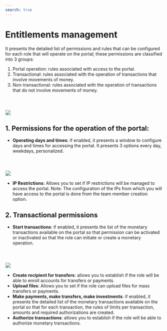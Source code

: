 ```yaml
---
search: true
---
```


# Entitlements management

It presents the detailed list of permissions and rules that can be configured for each role that will operate on the portal; these permissions are classified into 3 groups: 

1. Portal operation: rules associated with access to the portal.
2. Transactional: rules associated with the operation of transactions that involve movements of money.
3. Non-transactional: rules associated with the operation of transactions that do not involve movements of money. 

 <img src="/assets/img/dynamic/experiences/business/entitlement-management.jpg" style="border: 1px solid #EEE; margin-top: 40px"> 

## 1. Permissions for the operation of the portal:
- **Operating days and times**: if enabled, it presents a window to configure days and times for accessing the portal. It presents 3 options every day, weekdays, personalized.

 <img src="/assets/img/dynamic/experiences/business/entitlement-management-portal-operation.jpg" style="border: 1px solid #EEE; margin-top: 40px"> 

- **IP Restrictions**: Allows you to set if IP restrictions will be managed to access the portal. Note: The configuration of the IPs from which you will have access to the portal is done from the team member creation option.

## 2. Transactional permissions

- **Start transactions**: if enabled, it presents the list of the monetary transactions available on the portal so that permission can be activated or inactivated so that the role can initiate or create a monetary operation.

 <img src="/assets/img/dynamic/experiences/business/entitlement-management-initiate-transactions.jpg" style="border: 1px solid #EEE; margin-top: 40px"> 

- **Create recipient for transfers**: allows you to establish if the role will be able to enroll accounts for transfers or payments.
- **Upload files**: Allows you to set if the role can upload files for mass transfers or payments.
- **Make payments, make transfers, make investments**: if enabled, it presents the detailed list of the monetary transactions available on the portal so that for each transaction, the rules of limits per transaction, amounts and required authorizations are created.
- **Authorize transactions**: allows you to establish if the role will be able to authorize monetary transactions.

